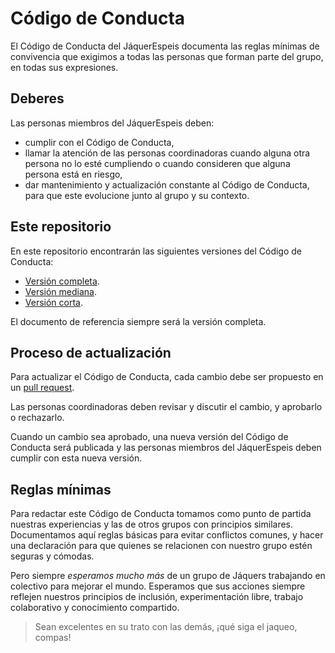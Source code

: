 # Código de Conducta

El Código de Conducta del JáquerEspeis documenta las reglas mínimas de
convivencia que exigimos a todas las personas que forman parte del grupo, en
todas sus expresiones.

## Deberes

Las personas miembros del JáquerEspeis deben:

 * cumplir con el Código de Conducta,
 * llamar la atención de las personas coordinadoras cuando alguna otra persona
   no lo esté cumpliendo o cuando consideren que alguna persona está en riesgo,
 * dar mantenimiento y actualización constante al Código de Conducta, para que
   este evolucione junto al grupo y su contexto.

## Este repositorio

En este repositorio encontrarán las siguientes versiones del Código de Conducta:
* [Versión completa](codigo_de_conducta.md).
* [Versión mediana](codigo_de_conducta-version_mediana.md). 
* [Versión corta](codigo_de_conducta-version_corta.md).

El documento de referencia siempre será la versión completa.

## Proceso de actualización

Para actualizar el Código de Conducta, cada cambio debe ser propuesto en un
[pull request](https://help.github.com/articles/about-pull-requests/).

Las personas coordinadoras deben revisar y discutir el cambio, y aprobarlo o
rechazarlo.

Cuando un cambio sea aprobado, una nueva versión del Código de Conducta será
publicada y las personas miembros del JáquerEspeis deben cumplir con esta nueva
versión.

## Reglas mínimas

Para redactar este Código de Conducta tomamos como punto de partida nuestras
experiencias y las de otros grupos con principios similares. Documentamos aquí
reglas básicas para evitar conflictos comunes, y hacer una declaración para que
quienes se relacionen con nuestro grupo estén seguras y cómodas.

Pero siempre *esperamos mucho más* de un grupo de Jáquers trabajando en
colectivo para mejorar el mundo. Esperamos que sus acciones siempre reflejen
nuestros principios de inclusión, experimentación libre, trabajo colaborativo y
conocimiento compartido.

> Sean excelentes en su trato con las demás, ¡qué siga el jaqueo, compas!
